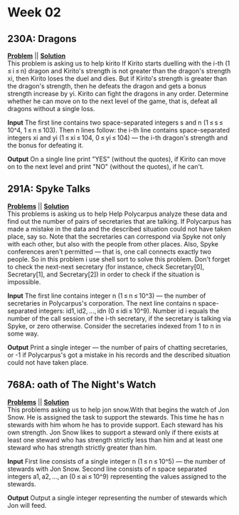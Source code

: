 # Week 02

## 230A: Dragons 
[**Problem**](https://codeforces.com/problemset/problem/230/A) || [**Solution**](http://codeforces.com/contest/230/submission/42802805)\
This problem is asking us to help kirito If Kirito starts duelling with the i-th (1 ≤ i ≤ n) dragon and Kirito's strength is not greater than the dragon's strength xi, then Kirito loses the duel and dies. 
But if Kirito's strength is greater than the dragon's strength, then he defeats the dragon and gets a bonus strength increase by yi.
Kirito can fight the dragons in any order. Determine whether he can move on to the next level of the game, that is, defeat all dragons without a single loss.

**Input**
The first line contains two space-separated integers s and n (1 ≤ s ≤ 10^4, 1 ≤ n ≤ 103). 
Then n lines follow: the i-th line contains space-separated integers xi and yi (1 ≤ xi ≤ 104, 0 ≤ yi ≤ 104) — the i-th dragon's strength and the bonus for defeating it.

**Output**
On a single line print "YES" (without the quotes), if Kirito can move on to the next level and print "NO" (without the quotes), if he can't.


## 291A: Spyke Talks
[**Problems**](https://codeforces.com/problemset/problem/291/A) || [**Solution**](http://codeforces.com/contest/291/submission/42789178)\
This problems is asking us to help Help Polycarpus analyze these data and find out the number of pairs of secretaries that are talking.
If Polycarpus has made a mistake in the data and the described situation could not have taken place, say so.
Note that the secretaries can correspond via Spyke not only with each other, but also with the people from other places.
Also, Spyke conferences aren't permitted — that is, one call connects exactly two people.
So in this problem  i use shell sort to solve this problem.
Don't forget to check the next-next secretary (for instance, check Secretary[0], Secretary[1], and Secretary[2]) in order to check if the situation is impossible.

**Input**
The first line contains integer n (1 ≤ n ≤ 10^3) — the number of secretaries in Polycarpus's corporation. 
The next line contains n space-separated integers: id1, id2, ..., idn (0 ≤ idi ≤ 10^9). 
Number id i equals the number of the call session of the i-th secretary, if the secretary is talking via Spyke, or zero otherwise.
Consider the secretaries indexed from 1 to n in some way.

**Output**
Print a single integer — the number of pairs of chatting secretaries, or -1 if Polycarpus's got a mistake in his records and the described situation could not have taken place.


## 768A: oath of The Night's Watch
[**Problems**](https://codeforces.com/problemset/problem/768/A) || [**Solution**](http://codeforces.com/contest/768/submission/42783652)\
This problems asking us to help jon snow.With that begins the watch of Jon Snow. He is assigned the task to support the stewards.
This time he has n stewards with him whom he has to provide support. 
Each steward has his own strength. 
Jon Snow likes to support a steward only if there exists at least one steward who has strength strictly less than him and at least one steward who has strength strictly greater than him.

**Input**
First line consists of a single integer n (1 ≤ n ≤ 10^5) — the number of stewards with Jon Snow.
Second line consists of n space separated integers a1, a2, ..., an (0 ≤ ai ≤ 10^9) representing the values assigned to the stewards.

**Output**
Output a single integer representing the number of stewards which Jon will feed.
